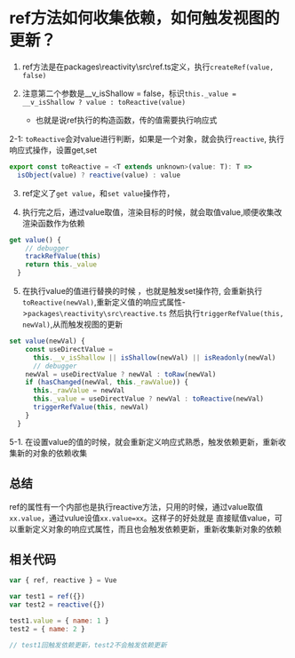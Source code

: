 # ref方法如何收集依赖，如何触发视图的更新？

1. ref方法是在packages\reactivity\src\ref.ts定义，执行`createRef(value, false)`

2. 注意第二个参数是__v_isShallow = false，标识`this._value = __v_isShallow ? value : toReactive(value)`
   - 也就是说ref执行的构造函数，传的值需要执行响应式

2-1: `toReactive`会对value进行判断，如果是一个对象，就会执行`reactive`, 执行响应式操作，设置get,set
```js
export const toReactive = <T extends unknown>(value: T): T =>
  isObject(value) ? reactive(value) : value
```


3. ref定义了`get value`，和`set value`操作符，

4. 执行完之后，通过value取值，渲染目标的时候，就会取值value,顺便收集改渲染函数作为依赖

```js
get value() {
    // debugger
    trackRefValue(this)
    return this._value
  }
```


5. 在执行value的值进行替换的时候 ，也就是触发set操作符, 会重新执行`toReactive(newVal)`,重新定义值的响应式属性->`packages\reactivity\src\reactive.ts`
    然后执行`triggerRefValue(this, newVal)`,从而触发视图的更新

```js
set value(newVal) {
    const useDirectValue =
      this.__v_isShallow || isShallow(newVal) || isReadonly(newVal)
      // debugger
    newVal = useDirectValue ? newVal : toRaw(newVal)
    if (hasChanged(newVal, this._rawValue)) {
      this._rawValue = newVal
      this._value = useDirectValue ? newVal : toReactive(newVal)
      triggerRefValue(this, newVal)
    }
  }
```

5-1. 在设置value的值的时候，就会重新定义响应式熟悉，触发依赖更新，重新收集新的对象的依赖收集


## 总结
ref的属性有一个内部也是执行reactive方法，只用的时候，通过value取值`xx.value`，通过vulue设值`xx.value=xx`。这样子的好处就是
直接赋值value，可以重新定义对象的响应式属性，而且也会触发依赖更新，重新收集新对象的依赖

## 相关代码
```js
var { ref, reactive } = Vue

var test1 = ref({})
var test2 = reactive({})

test1.value = { name: 1 }
test2 = { name: 2 }

// test1回触发依赖更新，test2不会触发依赖更新
```